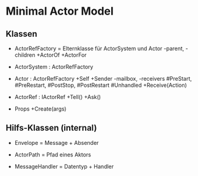 ﻿# Minimal Actor Model

## Klassen

 * ActorRefFactory = Elternklasse für ActorSystem und Actor
   -parent, -children
   +ActorOf
   +ActorFor

 * ActorSystem : ActorRefFactory

 * Actor : ActorRefFactory
   +Self
   +Sender
   -mailbox, -receivers
   #PreStart, #PreRestart, #PostStop, #PostRestart
   #Unhandled
   +Receive<T>(Action<T>)


 * ActorRef : IActorRef
   +Tell()
   +Ask()

 * Props
   +Create<T>(args)


## Hilfs-Klassen (internal)

 * Envelope = Message + Absender

 * ActorPath = Pfad eines Aktors

 * MessageHandler = Datentyp + Handler

